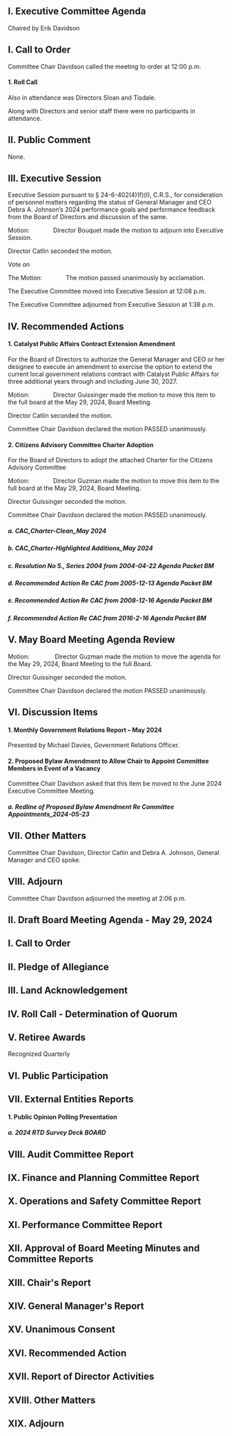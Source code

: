 ## I. Executive Committee Agenda

Chaired by Erik Davidson

## I. Call to Order

Committee Chair Davidson called the meeting to order at 12:00 p.m.

#### 1. Roll Call

Also in attendance was Directors Sloan and Tisdale.

Along with Directors and senior staff there were no participants in attendance.

## II. Public Comment

None.

## III. Executive Session

Executive Session pursuant to § 24-6-402(4)(f)(I), C.R.S., for consideration of personnel matters regarding the status of General Manager and CEO Debra A. Johnson’s 2024 performance goals and performance feedback from the Board of Directors and discussion of the same.

Motion:              Director Bouquet made the motion to adjourn into Executive Session.

Director Catlin seconded the motion.

Vote on

The Motion:              The motion passed unanimously by acclamation.

The Executive Committee moved into Executive Session at 12:08 p.m.

The Executive Committee adjourned from Executive Session at 1:38 p.m.

## IV. Recommended Actions

#### 1. Catalyst Public Affairs Contract  Extension Amendment

For the Board of Directors to authorize the General Manager and CEO or her designee to execute an amendment to exercise the option to extend the current local government relations contract with Catalyst Public Affairs for three additional years through and including June 30, 2027.

Motion:              Director Guissinger made the motion to move this item to the full board at the May 29, 2024, Board Meeting.

Director Catlin seconded the motion.

Committee Chair Davidson declared the motion PASSED unanimously.

#### 2. Citizens Advisory Committee Charter Adoption

For the Board of Directors to adopt the attached Charter for the Citizens Advisory Committee

Motion:              Director Guzman made the motion to move this item to the full board at the May 29, 2024, Board Meeting.

Director Guissinger seconded the motion.

Committee Chair Davidson declared the motion PASSED unanimously.

##### a. CAC_Charter-Clean_May 2024

##### b. CAC_Charter-Highlighted Additions_May 2024

##### c. Resolution No 5., Series 2004 from 2004-04-22 Agenda Packet BM

##### d. Recommended Action Re CAC from 2005-12-13 Agenda Packet BM

##### e. Recommended Action Re CAC from 2008-12-16 Agenda Packet BM

##### f. Recommended Action Re CAC from 2016-2-16 Agenda Packet BM

## V. May Board Meeting Agenda Review

Motion:               Director Guzman made the motion to move the agenda for the May 29, 2024, Board Meeting to the full Board.

Director Guissinger seconded the motion.

Committee Chair Davidson declared the motion PASSED unanimously.

## VI. Discussion Items

#### 1. Monthly Government Relations Report – May 2024

Presented by Michael Davies, Government Relations Officer.

#### 2. Proposed Bylaw Amendment to Allow Chair to Appoint Committee Members in Event of a Vacancy

Committee Chair Davidson asked that this item be moved to the June 2024 Executive Committee Meeting.

##### a. Redline of Proposed Bylaw Amendment Re Committee Appointments_2024-05-23

## VII. Other Matters

Committee Chair Davidson, Director Catlin and Debra A. Johnson, General Manager and CEO spoke.

## VIII. Adjourn

Committee Chair Davidson adjourned the meeting at 2:06 p.m.

## II. Draft Board Meeting Agenda -  May 29, 2024

## I. Call to Order

## II. Pledge of Allegiance

## III. Land Acknowledgement

## IV. Roll Call - Determination of Quorum

## V. Retiree Awards

Recognized Quarterly

## VI. Public Participation

## VII. External Entities Reports

#### 1. Public Opinion Polling Presentation

##### a. 2024 RTD Survey Deck BOARD

## VIII. Audit Committee Report

## IX. Finance and Planning Committee Report

## X. Operations and Safety Committee Report

## XI. Performance Committee Report

## XII. Approval of Board Meeting Minutes and Committee Reports

## XIII. Chair's Report

## XIV. General Manager's Report

## XV. Unanimous Consent

## XVI. Recommended Action

## XVII. Report of Director Activities

## XVIII. Other Matters

## XIX. Adjourn